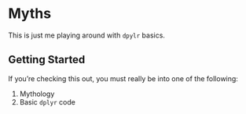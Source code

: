 Myths
================

This is just me playing around with `dpylr` basics.

## Getting Started

If you’re checking this out, you must really be into one of the
following:

1.  Mythology
2.  Basic `dplyr` code
